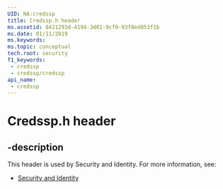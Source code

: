 ```yaml
---
UID: NA:credssp
title: Credssp.h header
ms.assetid: 8421293d-4194-3d01-9cf0-93f8ed853f1b
ms.date: 01/11/2019
ms.keywords: 
ms.topic: conceptual
tech.root: security
f1_keywords:
 - credssp
 - credssp/credssp
api_name:
 - credssp
---
```


# Credssp.h header


## -description

This header is used by Security and Identity. For more information, see:

- [Security and Identity](../_security/index.md)

